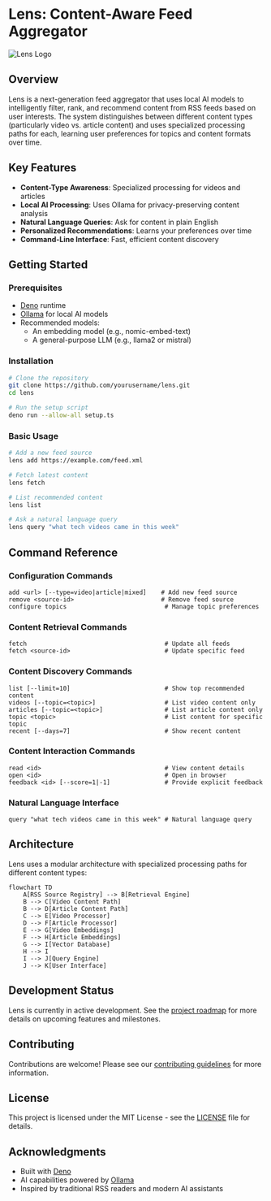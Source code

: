 # Lens: Content-Aware Feed Aggregator

![Lens Logo](docs/assets/logo.png)

## Overview

Lens is a next-generation feed aggregator that uses local AI models to intelligently filter, rank, and recommend content from RSS feeds based on user interests. The system distinguishes between different content types (particularly video vs. article content) and uses specialized processing paths for each, learning user preferences for topics and content formats over time.

## Key Features

- **Content-Type Awareness**: Specialized processing for videos and articles
- **Local AI Processing**: Uses Ollama for privacy-preserving content analysis
- **Natural Language Queries**: Ask for content in plain English
- **Personalized Recommendations**: Learns your preferences over time
- **Command-Line Interface**: Fast, efficient content discovery

## Getting Started

### Prerequisites

- [Deno](https://deno.land/) runtime
- [Ollama](https://ollama.ai/) for local AI models
- Recommended models:
  - An embedding model (e.g., nomic-embed-text)
  - A general-purpose LLM (e.g., llama2 or mistral)

### Installation

```bash
# Clone the repository
git clone https://github.com/yourusername/lens.git
cd lens

# Run the setup script
deno run --allow-all setup.ts
```

### Basic Usage

```bash
# Add a new feed source
lens add https://example.com/feed.xml

# Fetch latest content
lens fetch

# List recommended content
lens list

# Ask a natural language query
lens query "what tech videos came in this week"
```

## Command Reference

### Configuration Commands
```
add <url> [--type=video|article|mixed]    # Add new feed source
remove <source-id>                        # Remove feed source
configure topics                           # Manage topic preferences
```

### Content Retrieval Commands
```
fetch                                      # Update all feeds
fetch <source-id>                          # Update specific feed
```

### Content Discovery Commands
```
list [--limit=10]                          # Show top recommended content
videos [--topic=<topic>]                   # List video content only
articles [--topic=<topic>]                 # List article content only
topic <topic>                              # List content for specific topic
recent [--days=7]                          # Show recent content
```

### Content Interaction Commands
```
read <id>                                  # View content details
open <id>                                  # Open in browser
feedback <id> [--score=1|-1]               # Provide explicit feedback
```

### Natural Language Interface
```
query "what tech videos came in this week" # Natural language query
```

## Architecture

Lens uses a modular architecture with specialized processing paths for different content types:

```mermaid
flowchart TD
    A[RSS Source Registry] --> B[Retrieval Engine]
    B --> C[Video Content Path]
    B --> D[Article Content Path]
    C --> E[Video Processor]
    D --> F[Article Processor]
    E --> G[Video Embeddings]
    F --> H[Article Embeddings]
    G --> I[Vector Database]
    H --> I
    I --> J[Query Engine]
    J --> K[User Interface]
```

## Development Status

Lens is currently in active development. See the [project roadmap](docs/roadmap.md) for more details on upcoming features and milestones.

## Contributing

Contributions are welcome! Please see our [contributing guidelines](CONTRIBUTING.md) for more information.

## License

This project is licensed under the MIT License - see the [LICENSE](LICENSE) file for details.

## Acknowledgments

- Built with [Deno](https://deno.land/)
- AI capabilities powered by [Ollama](https://ollama.ai/)
- Inspired by traditional RSS readers and modern AI assistants